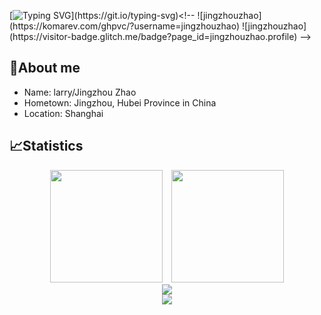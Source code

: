 <!-- ### Hi there 👋-->

<!--
**jingzhouzhao/jingzhouzhao** is a ✨ _special_ ✨ repository because its `README.md` (this file) appears on your GitHub profile.
-->
[![Typing SVG](https://readme-typing-svg.herokuapp.com?color=000000&width=700&lines=No+pain+no+gain.)](https://git.io/typing-svg)<!--
![jingzhouzhao](https://komarev.com/ghpvc/?username=jingzhouzhao)
![jingzhouzhao](https://visitor-badge.glitch.me/badge?page_id=jingzhouzhao.profile)
-->

## 🥱About me

- Name: larry/Jingzhou Zhao
- Hometown: Jingzhou, Hubei Province in China
- Location: Shanghai

## 📈Statistics

<div align="center">
<span>&emsp;&emsp;</span>
<img height="180px" src="https://github-readme-stats.vercel.app/api?username=jingzhouzhao&layout=default&theme=algolia&count_private=true&show_icons=true&bg_color=30,e96443,904e95" /><span>&emsp;</span><img height="180px" src="https://github-readme-stats.vercel.app/api/top-langs/?username=jingzhouzhao&layout=default&langs_count=8&theme=algolia&count_private=true&show_icons=true)" />
<span>&emsp;&emsp;</span>
</div>
<div align="center">
    <img  src="https://github-readme-streak-stats.herokuapp.com/?user=jingzhouzhao&theme=algolia" />
</div>
<div align="center">
    <img src="https://activity-graph.herokuapp.com/graph?username=jingzhouzhao&theme=minimal" />
</div>
